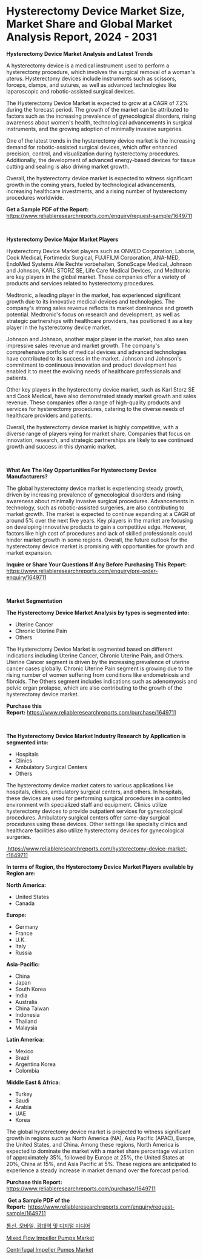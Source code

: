 <p><h1>Hysterectomy Device Market Size, Market Share and Global Market Analysis Report, 2024 - 2031</h1></p><p><strong>Hysterectomy Device Market Analysis and Latest Trends</strong></p>
<p><p>A hysterectomy device is a medical instrument used to perform a hysterectomy procedure, which involves the surgical removal of a woman's uterus. Hysterectomy devices include instruments such as scissors, forceps, clamps, and sutures, as well as advanced technologies like laparoscopic and robotic-assisted surgical devices.</p><p>The Hysterectomy Device Market is expected to grow at a CAGR of 7.2% during the forecast period. The growth of the market can be attributed to factors such as the increasing prevalence of gynecological disorders, rising awareness about women's health, technological advancements in surgical instruments, and the growing adoption of minimally invasive surgeries.</p><p>One of the latest trends in the hysterectomy device market is the increasing demand for robotic-assisted surgical devices, which offer enhanced precision, control, and visualization during hysterectomy procedures. Additionally, the development of advanced energy-based devices for tissue cutting and sealing is also driving market growth.</p><p>Overall, the hysterectomy device market is expected to witness significant growth in the coming years, fueled by technological advancements, increasing healthcare investments, and a rising number of hysterectomy procedures worldwide.</p></p>
<p><strong>Get a Sample PDF of the Report:&nbsp;</strong> <a href="https://www.reliableresearchreports.com/enquiry/request-sample/1649711">https://www.reliableresearchreports.com/enquiry/request-sample/1649711</a></p>
<p>&nbsp;</p>
<p><strong>Hysterectomy Device Major Market Players</strong></p>
<p><p>Hysterectomy Device Market players such as ONMED Corporation, Laborie, Cook Medical, Fortimedix Surgical, FUJIFILM Corporation, ANA-MED, EndoMed Systems Alle Rechte vorbehalten, SonoScape Medical, Johnson and Johnson, KARL STORZ SE, Life Care Medical Devices, and Medtronic are key players in the global market. These companies offer a variety of products and services related to hysterectomy procedures.</p><p>Medtronic, a leading player in the market, has experienced significant growth due to its innovative medical devices and technologies. The company's strong sales revenue reflects its market dominance and growth potential. Medtronic's focus on research and development, as well as strategic partnerships with healthcare providers, has positioned it as a key player in the hysterectomy device market.</p><p>Johnson and Johnson, another major player in the market, has also seen impressive sales revenue and market growth. The company's comprehensive portfolio of medical devices and advanced technologies have contributed to its success in the market. Johnson and Johnson's commitment to continuous innovation and product development has enabled it to meet the evolving needs of healthcare professionals and patients.</p><p>Other key players in the hysterectomy device market, such as Karl Storz SE and Cook Medical, have also demonstrated steady market growth and sales revenue. These companies offer a range of high-quality products and services for hysterectomy procedures, catering to the diverse needs of healthcare providers and patients.</p><p>Overall, the hysterectomy device market is highly competitive, with a diverse range of players vying for market share. Companies that focus on innovation, research, and strategic partnerships are likely to see continued growth and success in this dynamic market.</p></p>
<p>&nbsp;</p>
<p><strong>What Are The Key Opportunities For Hysterectomy Device Manufacturers?</strong></p>
<p><p>The global hysterectomy device market is experiencing steady growth, driven by increasing prevalence of gynecological disorders and rising awareness about minimally invasive surgical procedures. Advancements in technology, such as robotic-assisted surgeries, are also contributing to market growth. The market is expected to continue expanding at a CAGR of around 5% over the next five years. Key players in the market are focusing on developing innovative products to gain a competitive edge. However, factors like high cost of procedures and lack of skilled professionals could hinder market growth in some regions. Overall, the future outlook for the hysterectomy device market is promising with opportunities for growth and market expansion.</p></p>
<p><strong>Inquire or Share Your Questions If Any Before Purchasing This Report:</strong> <a href="https://www.reliableresearchreports.com/enquiry/pre-order-enquiry/1649711">https://www.reliableresearchreports.com/enquiry/pre-order-enquiry/1649711</a></p>
<p>&nbsp;</p>
<p><strong>Market Segmentation</strong></p>
<p><strong>The Hysterectomy Device Market Analysis by types is segmented into:</strong></p>
<p><ul><li>Uterine Cancer</li><li>Chronic Uterine Pain</li><li>Others</li></ul></p>
<p><p>The Hysterectomy Device Market is segmented based on different indications including Uterine Cancer, Chronic Uterine Pain, and Others. Uterine Cancer segment is driven by the increasing prevalence of uterine cancer cases globally. Chronic Uterine Pain segment is growing due to the rising number of women suffering from conditions like endometriosis and fibroids. The Others segment includes indications such as adenomyosis and pelvic organ prolapse, which are also contributing to the growth of the hysterectomy device market.</p></p>
<p><strong>Purchase this Report:&nbsp;</strong><a href="https://www.reliableresearchreports.com/purchase/1649711">https://www.reliableresearchreports.com/purchase/1649711</a></p>
<p>&nbsp;</p>
<p><strong>The Hysterectomy Device Market Industry Research by Application is segmented into:</strong></p>
<p><ul><li>Hospitals</li><li>Clinics</li><li>Ambulatory Surgical Centers</li><li>Others</li></ul></p>
<p><p>The hysterectomy device market caters to various applications like hospitals, clinics, ambulatory surgical centers, and others. In hospitals, these devices are used for performing surgical procedures in a controlled environment with specialized staff and equipment. Clinics utilize hysterectomy devices to provide outpatient services for gynecological procedures. Ambulatory surgical centers offer same-day surgical procedures using these devices. Other settings like specialty clinics and healthcare facilities also utilize hysterectomy devices for gynecological surgeries.</p></p>
<p><a href="https://www.reliableresearchreports.com/hysterectomy-device-market-r1649711">&nbsp;https://www.reliableresearchreports.com/hysterectomy-device-market-r1649711</a></p>
<p><strong>In terms of Region, the Hysterectomy Device Market Players available by Region are:</strong></p>
<p>
    <p> <strong> North America: </strong>
        <ul>
            <li>United States</li>
            <li>Canada</li>
        </ul>
        </p> 
    <p> <strong> Europe: </strong>
        <ul>
            <li>Germany</li>
            <li>France</li>
            <li>U.K.</li>
            <li>Italy</li>
            <li>Russia</li>
        </ul>
        </p> 
    <p> <strong> Asia-Pacific: </strong>
        <ul>
            <li>China</li>
            <li>Japan</li>
            <li>South Korea</li>
            <li>India</li>
            <li>Australia</li>
            <li>China Taiwan</li>
            <li>Indonesia</li>
            <li>Thailand</li>
            <li>Malaysia</li>
        </ul>
        </p> 
    <p> <strong> Latin America: </strong>
        <ul>
            <li>Mexico</li>
            <li>Brazil</li>
            <li>Argentina Korea</li>
            <li>Colombia</li>
        </ul>
        </p> 
    <p> <strong> Middle East & Africa: </strong>
        <ul>
            <li>Turkey</li>
            <li>Saudi</li>
            <li>Arabia</li>
            <li>UAE</li>
            <li>Korea</li>
        </ul>
    </p>
    </p>
<p><p>The global hysterectomy device market is projected to witness significant growth in regions such as North America (NA), Asia Pacific (APAC), Europe, the United States, and China. Among these regions, North America is expected to dominate the market with a market share percentage valuation of approximately 35%, followed by Europe at 25%, the United States at 20%, China at 15%, and Asia Pacific at 5%. These regions are anticipated to experience a steady increase in market demand over the forecast period.</p></p>
<p><strong>Purchase this Report: </strong><a href="https://www.reliableresearchreports.com/purchase/1649711">https://www.reliableresearchreports.com/purchase/1649711</a></p>
<p>&nbsp;<strong>Get a Sample PDF of the Report:&nbsp;&nbsp;</strong><a href="https://www.reliableresearchreports.com/enquiry/request-sample/1649711">https://www.reliableresearchreports.com/enquiry/request-sample/1649711</a></p>
<p><strong></strong></p>
<p><p><a href="https://github.com/fredrickeglers/Market-Research-Report-List-3/blob/main/4887358181355.md">통신, 모바일, 광대역 및 디지털 미디어</a></p><p><a href="https://github.com/Sherrillcrooksxa8i18ucf2m/Market-Research-Report-List-3/blob/main/mixed-flow-impeller-pumps-market.md">Mixed Flow Impeller Pumps Market</a></p><p><a href="https://github.com/derrinmiltonellis35gcl/Market-Research-Report-List-3/blob/main/centrifugal-impeller-pumps-market.md">Centrifugal Impeller Pumps Market</a></p></p>